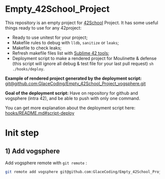 # Empty_42School_Project

This repository is an empty project for [42School](https://42.fr/) Project. It has some useful things ready to use for any 42project:

 - Ready to use unitest for your project;
 - Makefile rules to debug with `lldb`, `sanitize` or `leaks`;
 - Makefile to check leaks;
 - Refresh makefile files list with [Sublime 42 tools](https://github.com/GlaceCoding/sublime-42-tools#in-action-);
 - Deployment script to make a rendered project for Moulinette & defense (this script will ignore all debug & test file for your last pull request) `sh ./hooks/deploy`.

**Example of rendered project generated by the deployment script:** [git@github.com:GlaceCoding/Empty_42School_Project_vogsphere.git](https://github.com/GlaceCoding/Empty_42School_Project_vogsphere)


**Goal of the deployment script:** Have on repository for github and vogsphere (intra 42), and be able to push with only one command.

You can get more explanation about the deployment script here: [hooks/README.md#script-deploy](https://github.com/GlaceCoding/exemple_rendu/tree/main/hooks#script-deploy)  


# Init step

## 1) Add vogsphere

Add vogsphere remote with `git remote` :

```sh
git remote add vogsphere git@github.com:GlaceCoding/Empty_42School_Project_vogsphere.git
```


